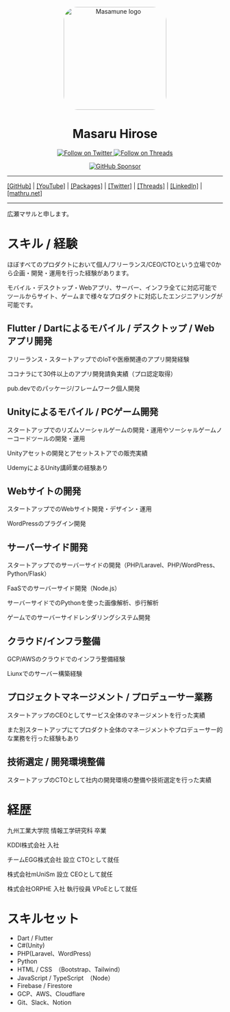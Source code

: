 <p align="center">
  <a href="https://mathru.net">
    <img width="240px" src="https://raw.githubusercontent.com/mathrunet/flutter_masamune/master/.github/images/icon.png" alt="Masamune logo" style="border-radius: 32px"s><br/>
  </a>
  <h1 align="center">Masaru Hirose</h1>
</p>

<p align="center">
  <a href="https://twitter.com/mathru">
    <img src="https://img.shields.io/static/v1?label=Twitter&message=Follow&logo=Twitter&color=1DA1F2&link=https://twitter.com/mathru" alt="Follow on Twitter" />
  </a>
  <a href="https://threads.net/@mathrunet">
    <img src="https://img.shields.io/static/v1?label=Threads&message=Follow&color=101010&link=https://threads.net/@mathrunet" alt="Follow on Threads" />
  </a>
</p>

<p align="center">
  <a href="https://github.com/sponsors/mathrunet"><img src="https://img.shields.io/static/v1?label=Sponsor&message=%E2%9D%A4&logo=GitHub&color=ff69b4&link=https://github.com/sponsors/mathrunet" alt="GitHub Sponsor" /></a>
</p>

---

[[GitHub]](https://github.com/mathrunet) | [[YouTube]](https://www.youtube.com/c/mathrunetchannel) | [[Packages]](https://pub.dev/publishers/mathru.net/packages) | [[Twitter]](https://twitter.com/mathru) | [[Threads]](https://threads.net/@mathrunet) | [[LinkedIn]](https://www.linkedin.com/in/mathrunet/) | [[mathru.net]](https://mathru.net)

---

広瀬マサルと申します。

# スキル / 経験

ほぼすべてのプロダクトにおいて個人/フリーランス/CEO/CTOという立場で0から企画・開発・運用を行った経験があります。

モバイル・デスクトップ・Webアプリ、サーバー、インフラ全てに対応可能でツールからサイト、ゲームまで様々なプロダクトに対応したエンジニアリングが可能です。

## Flutter / Dartによるモバイル / デスクトップ / Webアプリ開発

フリーランス・スタートアップでのIoTや医療関連のアプリ開発経験

ココナラにて30件以上のアプリ開発請負実績（プロ認定取得）

pub.devでのパッケージ/フレームワーク個人開発

## Unityによるモバイル / PCゲーム開発

スタートアップでのリズムソーシャルゲームの開発・運用やソーシャルゲームノーコードツールの開発・運用

Unityアセットの開発とアセットストアでの販売実績

UdemyによるUnity講師業の経験あり

## Webサイトの開発

スタートアップでのWebサイト開発・デザイン・運用

WordPressのプラグイン開発

## サーバーサイド開発

スタートアップでのサーバーサイドの開発（PHP/Laravel、PHP/WordPress、Python/Flask）

FaaSでのサーバーサイド開発（Node.js）

サーバーサイドでのPythonを使った画像解析、歩行解析

ゲームでのサーバーサイドレンダリングシステム開発

## クラウド/インフラ整備

GCP/AWSのクラウドでのインフラ整備経験

Liunxでのサーバー構築経験

## プロジェクトマネージメント / プロデューサー業務

スタートアップのCEOとしてサービス全体のマネージメントを行った実績

また別スタートアップにてプロダクト全体のマネージメントやプロデューサー的な業務を行った経験もあり

## 技術選定 / 開発環境整備

スタートアップのCTOとして社内の開発環境の整備や技術選定を行った実績

# 経歴

九州工業大学院 情報工学研究科 卒業

KDDI株式会社 入社

チームEGG株式会社 設立 CTOとして就任

株式会社mUniSm 設立 CEOとして就任

株式会社ORPHE 入社 執行役員 VPoEとして就任

# スキルセット

- Dart / Flutter
- C#(Unity)
- PHP(Laravel、WordPress)
- Python
- HTML / CSS　（Bootstrap、Tailwind）
- JavaScript / TypeScript　（Node）
- Firebase / Firestore
- GCP、AWS、Cloudflare
- Git、Slack、Notion
